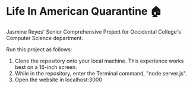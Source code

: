 # Life In American Quarantine 🏠
Jasmine Reyes' Senior Comprehensive Project for Occidental College's Computer Science department.

Run this project as follows:

1. Clone the repository onto your local machine. This experience works best on a 16-inch screen.
2. While in the repository, enter the Terminal command, "node server.js".
3. Open the website in localhost:3000
